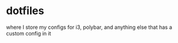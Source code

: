 # dotfiles
where I store my configs for i3, polybar, and anything else that has a custom config in it
